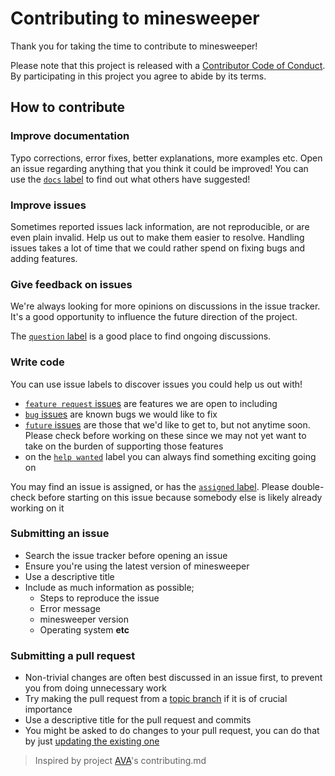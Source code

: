 # Contributing to minesweeper

Thank you for taking the time to contribute to minesweeper!

Please note that this project is released with a [Contributor Code of Conduct](code-of-conduct.md). By participating in this project you agree to abide by its terms.

## How to contribute

### Improve documentation

Typo corrections, error fixes, better explanations, more examples etc. Open an issue regarding anything that you think it could be improved! You can use the [`docs` label](/labels/docs) to find out what others have suggested!

### Improve issues

Sometimes reported issues lack information, are not reproducible, or are even plain invalid. Help us out to make them easier to resolve. Handling issues takes a lot of time that we could rather spend on fixing bugs and adding features.

### Give feedback on issues

We're always looking for more opinions on discussions in the issue tracker. It's a good opportunity to influence the future direction of the project.

The [`question` label](/labels/question) is a good place to find ongoing discussions.

### Write code

You can use issue labels to discover issues you could help us out with!

- [`feature request` issues](/labels/feature%20request) are features we are open to including
- [`bug` issues](/labels/bug) are known bugs we would like to fix
- [`future` issues](/labels/future) are those that we'd like to get to, but not anytime soon. Please check before working on these since we may not yet want to take on the burden of supporting those features
- on the [`help wanted`](/labels/help%20wanted) label you can always find something exciting going on

You may find an issue is assigned, or has the [`assigned` label](/labels/assigned). Please double-check before starting on this issue because somebody else is likely already working on it

### Submitting an issue

- Search the issue tracker before opening an issue
- Ensure you're using the latest version of minesweeper
- Use a descriptive title
- Include as much information as possible;
  - Steps to reproduce the issue
  - Error message
  - minesweeper version
  - Operating system **etc**

### Submitting a pull request

- Non-trivial changes are often best discussed in an issue first, to prevent you from doing unnecessary work
- Try making the pull request from a [topic branch](https://github.com/dchelimsky/rspec/wiki/Topic-Branches) if it is of crucial importance
- Use a descriptive title for the pull request and commits
- You might be asked to do changes to your pull request, you can do that by just [updating the existing one](https://github.com/RichardLitt/docs/blob/master/amending-a-commit-guide.md)

> Inspired by project [AVA](https://github.com/avajs/ava/blob/master/contributing.md)'s contributing.md
